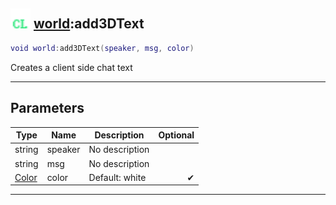 ## <img src="../../.gitbook/assets/client.png" width="32" height="32" /> [world](../world/README.md):add3DText

```lua
void world:add3DText(speaker, msg, color)
```

Creates a client side chat text<br>

-----------------
## Parameters

| Type   | Name | Description | Optional |
| ------ | ---- | ----------- | -------: |
| string | speaker | No description |  |
| string | msg | No description |  |
| [Color](../color/README.md) | color | Default: white | ✔ |


--------
